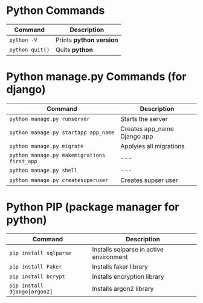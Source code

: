 
# Python Commands
|Command| Description|
|-------|------------|
|`python -V`  | Prints **python version** |
|`python quit()`  | Quits **python** |

# Python manage.py Commands (for django)
|Command| Description|
|-------|------------|
|`python manage.py runserver`  | Starts the server|
|`python manage.py startapp app_name`  | Creates app_name Django app|
|`python manage.py migrate`  | Applyies all migrations |
|`python manage.py makemigrations first_app`  | ---|
|`python manage.py shell`  | ---|
|`python manage.py createsuperuser`  | Creates supser user |

# Python PIP (package manager for python)
|Command| Description|
|-------|------------|
|`pip install sqlparse`  | Installs sqlparse in active environment|
|`pip install Faker`  | Installs faker library |
|`pip install bcrypt`  | Installs encryption library |
|`pip install django[argon2]`  | Installs argon2 library |
